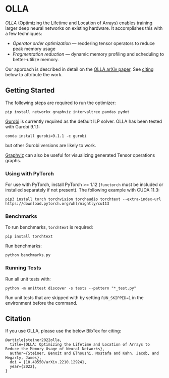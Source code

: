 # OLLA

*OLLA* (Optimizing the Lifetime and Location of Arrays) enables training larger deep neural networks on existing hardware. It accomplishes this with a few techniques:
- *Operator order optimization* — reodering tensor operators to reduce peak memory usage
- *Fragmentation reduction* — dynamic memory profiling and scheduling to better-utilize memory.

Our approach is described in detail on the [OLLA arXiv paper](https://arxiv.org/abs/2210.12924). See [citing](#citation) below to attribute the work.

## Getting Started
The following steps are required to run the optimizer:
```
pip install networkx graphviz intervaltree pandas pydot
```
[Gurobi](https://support.gurobi.com/hc/en-us/articles/360044290292-How-do-I-install-Gurobi-for-Python-) is currently required as the default ILP solver. OLLA has been tested with Gurobi 9.1.1:
```
conda install gurobi=9.1.1 -c gurobi
```
but other Gurobi versions are likely to work.

[Graphviz](https://graphviz.org/download/) can also be useful for visualizing generated Tensor operations graphs.

### Using with PyTorch
For use with PyTorch, install PyTorch >= 1.12 (`functorch` must be included or installed separately if not present). The following example with CUDA 11.3:
```
pip3 install torch torchvision torchaudio torchtext --extra-index-url https://download.pytorch.org/whl/nightly/cu113
```

### Benchmarks
To run benchmarks, `torchtext` is required:
```
pip install torchtext
```
Run benchmarks:
```
python benchmarks.py
```

### Running Tests
Run all unit tests with:
```
python -m unittest discover -s tests --pattern "*_test.py"
```

Run unit tests that are skipped with by setting `RUN_SKIPPED=1` in the environment before the command.

## Citation

If you use OLLA, please use the below BibTex for citing:
```text
@article{steiner2022olla,
  title={OLLA: Optimizing the Lifetime and Location of Arrays to Reduce the Memory Usage of Neural Networks},
  author={Steiner, Benoit and Elhoushi, Mostafa and Kahn, Jacob, and Hegarty, James},
  doi = {10.48550/arXiv.2210.12924},
  year={2022},
}
```
